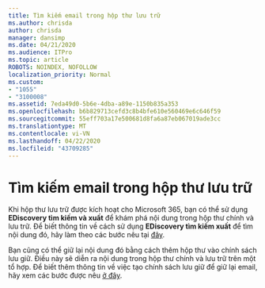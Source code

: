 ```yaml
---
title: Tìm kiếm email trong hộp thư lưu trữ
ms.author: chrisda
author: chrisda
manager: dansimp
ms.date: 04/21/2020
ms.audience: ITPro
ms.topic: article
ROBOTS: NOINDEX, NOFOLLOW
localization_priority: Normal
ms.custom:
- "1055"
- "3100008"
ms.assetid: 7eda49d0-5b6e-4dba-a89e-1150b835a353
ms.openlocfilehash: b6b829713cefd3c8b4bfe610e560469e6c646f59
ms.sourcegitcommit: 55eff703a17e500681d8fa6a87eb067019ade3cc
ms.translationtype: MT
ms.contentlocale: vi-VN
ms.lasthandoff: 04/22/2020
ms.locfileid: "43709285"
---
```

# <a name="search-for-email-in-the-archive-mailbox"></a>Tìm kiếm email trong hộp thư lưu trữ

Khi hộp thư lưu trữ được kích hoạt cho Microsoft 365, bạn có thể sử dụng **EDiscovery tìm kiếm và xuất** để khám phá nội dung trong hộp thư chính và lưu trữ. Để biết thông tin về cách sử dụng **EDiscovery tìm kiếm xuất** để tìm nội dung đó, hãy làm theo các bước nêu tại [đây](https://docs.microsoft.com/office365/securitycompliance/export-search-results).
  
Bạn cũng có thể giữ lại nội dung đó bằng cách thêm hộp thư vào chính sách lưu giữ. Điều này sẽ diễn ra nội dung trong hộp thư chính và lưu trữ trên một tổ hợp. Để biết thêm thông tin về việc tạo chính sách lưu giữ để giữ lại email, hãy xem các bước được nêu [ở đây](https://docs.microsoft.com/Office365/securitycompliance/retention-policies).
  